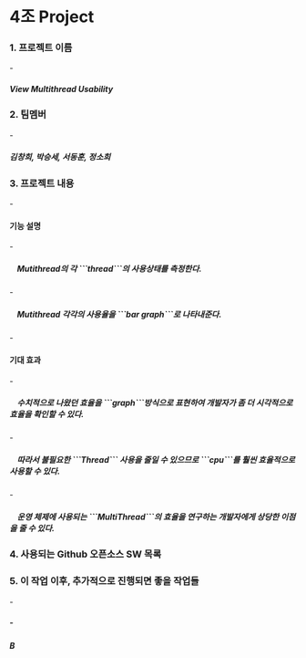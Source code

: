 # 4조 Project
<H3>1. 프로젝트 이름</H3>
- <H5>View Multithread Usability</H5>

<H3>2. 팀멤버</H3>
- <H5>김창희, 박승세, 서동훈, 정소희</H5>

<H3>3. 프로젝트 내용</H3>
- <H4>기능 설명</H4>
    - <H5>&nbsp;&nbsp;&nbsp;&nbsp;Mutithread의 각 ```thread```의 사용상태를 측정한다. </H5>
    - <H5>&nbsp;&nbsp;&nbsp;&nbsp;Mutithread 각각의 사용율을 ```bar graph```로 나타내준다.</H5>
- <H4>기대 효과</H4>
    - <H5>&nbsp;&nbsp;&nbsp;&nbsp;수치적으로 나왔던 효율을 ```graph```방식으로 표현하여 개발자가 좀 더 시각적으로 효율을 확인할 수 있다.</H5>
    - <H5>&nbsp;&nbsp;&nbsp;&nbsp;따라서 불필요한 ```Thread``` 사용을 줄일 수 있으므로 ```cpu```를 훨씬 효율적으로 사용할 수 있다.</H5>
    - <H5>&nbsp;&nbsp;&nbsp;&nbsp;운영 체제에 사용되는 ```MultiThread```의 효율을 연구하는 개발자에게 상당한 이점을 줄 수 있다.</H5>




<H3>4. 사용되는 Github 오픈소스 SW 목록</H3>




<H3>5. 이 작업 이후, 추가적으로 진행되면 좋을 작업들</H3>
- <H5> 
- <H5> B
